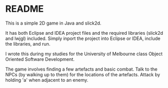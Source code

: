 # README #

This is a simple 2D game in Java and slick2d.

It has both Eclipse and IDEA project files and the required libraries (slick2d and lwjgl) included. Simply inport the project into Eclipse or IDEA, include the libraries, and run.

I wrote this during my studies for the University of Melbourne class Object Oriented Software Development.

The game involves finding a few artefacts and basic combat. Talk to the NPCs (by walking up to them) for the locations of the artefacts. Attack by holding 'a' when adjacent to an enemy.